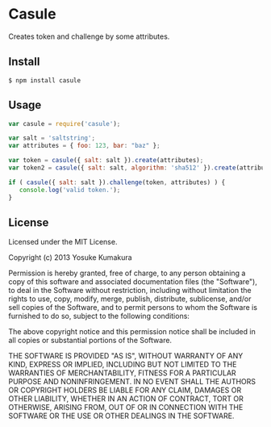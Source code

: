 Casule
===========

Creates token and challenge by some attributes.


Install
-----

    $ npm install casule



Usage
-----

```javascript
var casule = require('casule');

var salt = 'saltstring';
var attributes = { foo: 123, bar: "baz" };

var token = casule({ salt: salt }).create(attributes);                       // 'yBJwijCcdwrT0hXbeSIYvcWgP7U='
var token2 = casule({ salt: salt, algorithm: 'sha512' }).create(attributes); // 'MoxMmk+ACDlHH/PaRQhgCZHjtrolbOpb5GvpbYHzPMZKwDXelj5x3BfyEMkCsXaPwVx59tlHPTqo1E305NkTDA=='

if ( casule({ salt: salt }).challenge(token, attributes) ) {
   console.log('valid token.');
}
```


License
--------

Licensed under the MIT License.

Copyright (c) 2013 Yosuke Kumakura

Permission is hereby granted, free of charge, to any person
obtaining a copy of this software and associated documentation
files (the "Software"), to deal in the Software without
restriction, including without limitation the rights to use,
copy, modify, merge, publish, distribute, sublicense, and/or sell
copies of the Software, and to permit persons to whom the
Software is furnished to do so, subject to the following
conditions:

The above copyright notice and this permission notice shall be
included in all copies or substantial portions of the Software.

THE SOFTWARE IS PROVIDED "AS IS", WITHOUT WARRANTY OF ANY KIND,
EXPRESS OR IMPLIED, INCLUDING BUT NOT LIMITED TO THE WARRANTIES
OF MERCHANTABILITY, FITNESS FOR A PARTICULAR PURPOSE AND
NONINFRINGEMENT. IN NO EVENT SHALL THE AUTHORS OR COPYRIGHT
HOLDERS BE LIABLE FOR ANY CLAIM, DAMAGES OR OTHER LIABILITY,
WHETHER IN AN ACTION OF CONTRACT, TORT OR OTHERWISE, ARISING
FROM, OUT OF OR IN CONNECTION WITH THE SOFTWARE OR THE USE OR
OTHER DEALINGS IN THE SOFTWARE.